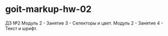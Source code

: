 # goit-markup-hw-02
ДЗ №2 Модуль 2 - Занятие 3 - Селекторы и цвет. Модуль 2 - Занятие 4 - Текст и шрифт.
